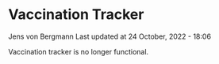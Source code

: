 Vaccination Tracker
================
Jens von Bergmann
Last updated at 24 October, 2022 - 18:06

Vaccination tracker is no longer functional.
